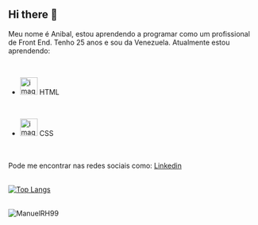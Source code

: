## Hi there 👋

Meu nome é Anibal, estou aprendendo a programar como um profissional de Front End. Tenho 25 anos e sou da Venezuela. Atualmente estou aprendendo:

<br>  

 - <img src="https://img.icons8.com/?size=100&id=CMVEhOBzk3Zp&format=png&color=000000" alt="image-logo" width="35px" /> HTML
<br>


 - <img src="https://img.icons8.com/?size=100&id=7gdY5qNXaKC0&format=png&color=000000" alt="image-logo"  width="35px"/> CSS
<br>
<br>
Pode me encontrar nas redes sociais como:
<a href="https://www.linkedin.com/in/anibal-manuel-henriquez-b66022353/" targe="_blank"> Linkedin<a/>
<br>
<br>

 [![Top Langs](https://github-readme-stats.vercel.app/api/top-langs/?username=ManuelRH99)](https://github.com/anuraghazra/github-readme-stats)
 <br>
 <br>

![ManuelRH99](https://github-readme-stats.vercel.app/api?username=ManuelRH99&show_icons=true&theme=transparent)
